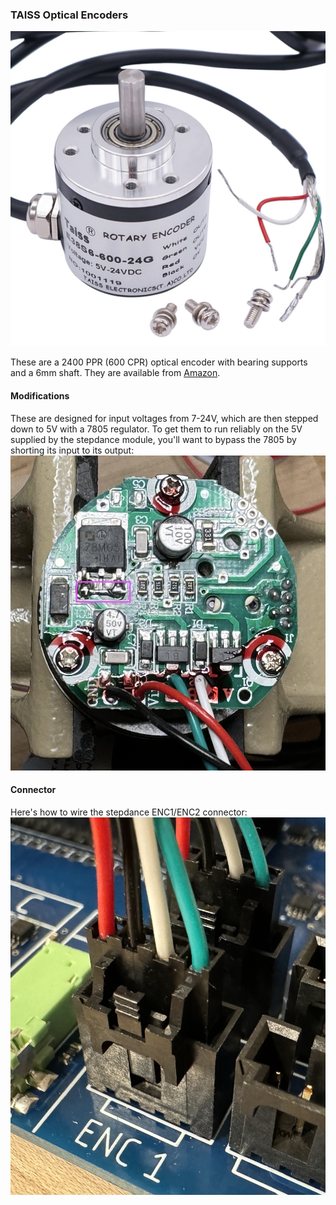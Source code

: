### TAISS Optical Encoders
![](/doc/images/taiss.jpg)

These are a 2400 PPR (600 CPR) optical encoder with bearing supports and a 6mm shaft. They are available from [Amazon](https://www.amazon.com/dp/B07MX1SYXB).

#### Modifications
These are designed for input voltages from 7-24V, which are then stepped down to 5V with a 7805 regulator. To get them to run reliably on the 5V supplied by the stepdance module, you'll want to bypass the 7805 by shorting its input to its output:
![](/doc/images/taiss_bypass.jpg)

#### Connector
Here's how to wire the stepdance ENC1/ENC2 connector:
![](/doc/images/taiss_connector.jpg)